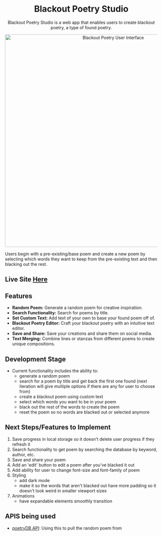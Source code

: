 <h1 align="center">Blackout Poetry Studio</h1>
<p align="center">
  Blackout Poetry Studio is a web app that enables users to create blackout poetry, a type of found poetry. 
</p>
<p align="center">
  <a href="https://blackout-poetry.netlify.app/" target="_blank">
    <img width="700" alt="Blackout Poetry User Interface" src="https://github.com/raisa-d/BlackoutPoetryStudio/assets/144272001/3a717e72-06cd-464a-9045-90c58ae4192f">
  </a>
</p>
Users begin with a pre-existing/base poem and create a new poem by selecting which words they want to keep from the pre-existing text and then blacking out the rest.

## Live Site [Here](https://blackout-poetry.netlify.app/)

## Features

- **Random Poem:** Generate a random poem for creative inspiration.
- **Search Functionality:** Search for poems by title.
- **Set Custom Text:** Add text of your own to base your found poem off of.
- **Blackout Poetry Editor:** Craft your blackout poetry with an intuitive text editor.
- **Save and Share:** Save your creations and share them on social media.
- **Text Merging:** Combine lines or stanzas from different poems to create unique compositions.

## Development Stage 
- Current functionality includes the ability to: 
  - generate a random poem
  - search for a poem by title and get back the first one found (next iteration will give multiple options if there are any for user to choose from)
  - create a blackout poem using custom text
  - select which words you want to be in your poem
  - black out the rest of the words to create the poem
  - reset the poem so no words are blacked out or selected anymore

## Next Steps/Features to Implement
1. Save progress in local storage so it doesn't delete user progress if they refresh it
2. Search functionality to get poem by searching the database by keyword, author, etc.
3. Save and share your poem
4. Add an 'edit' button to edit a poem after you've blacked it out
5. Add ability for user to change font-size and font-family of poem
6. Styling
   - add dark mode
   - make it so the words that aren't blacked out have more padding so it doesn't look weird in smaller viewport sizes
7. Animations
   - have expandable elements smoothly transition

## APIS being used
- [poetryDB API](https://poetrydb.org/index.html): Using this to pull the random poem from
